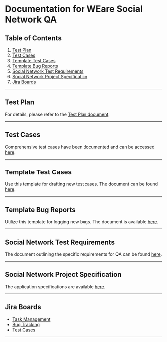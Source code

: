 # Documentation for WEare Social Network QA

## Table of Contents
1. [Test Plan](./Test-Plan.md)
2. [Test Cases](./Test-Cases.md)
3. [Template Test Cases](./Template-Test-Cases.md)
4. [Template Bug Reports](./Template-Bug-Reports.md)
5. [Social Network Test Requirements](./Social-Network-Test-Requirements.md)
6. [Social Network Project Specification](./Social-Network-Project-Specification.md)
7. [Jira Boards](#jira-boards)

---

## Test Plan
For details, please refer to the [Test Plan document](./TEST_PLAN_WEare_Social_Network.docx).

---

## Test Cases
Comprehensive test cases have been documented and can be accessed [here](./Test_Cases.xlsx).

---

## Template Test Cases
Use this template for drafting new test cases. The document can be found [here](./Test_Cases_Template.docx).

---

## Template Bug Reports
Utilize this template for logging new bugs. The document is available [here](./Bug_Template.docx).

---

## Social Network Test Requirements
The document outlining the specific requirements for QA can be found [here](./Social-Network-Test-Requirements.md).

---

## Social Network Project Specification
The application specifications are available [here](./Social-Network-Project-Specification.md).

---

## Jira Boards
- [Task Management](https://team4tests.atlassian.net/jira/software/projects/FPT/boards/3)
- [Bug Tracking](https://team4tests.atlassian.net/jira/software/c/projects/WA/issues)
- [Test Cases](https://team4tests.atlassian.net/jira/software/c/projects/FPW/boards/4)

---
